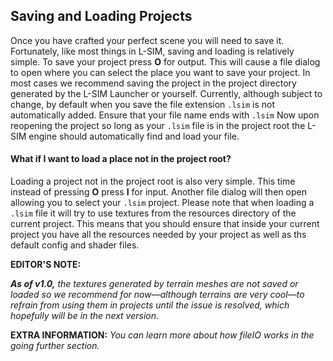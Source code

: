 ## Saving and Loading Projects
Once you have crafted your perfect scene you will need to save it. Fortunately, like most things in L-SIM, saving and loading is relatively simple.
To save your project press **O** for output. This will cause a file dialog to open where you can select the place you want to save your project.
In most cases we recommend saving the project in the project directory generated by the L-SIM Launcher or yourself.
Currently, although subject to change, by default when you save the file extension `.lsim` is not automatically added. Ensure that your file name ends with `.lsim`
Now upon reopening the project so long as your `.lsim` file is in the project root the L-SIM engine should automatically find and load your file.
#### What if I want to load a place not in the project root?
Loading a project not in the project root is also very simple. This time instead of pressing **O** press **I** for input.
Another file dialog will then open allowing you to select your `.lsim` project.
Please note that when loading a `.lsim` file it will try to use textures from the resources directory of the current project.
This means that you should ensure that inside your current project you have all the resources needed by your project as well as ths default config and shader files.

**EDITOR'S NOTE:**

_**As of v1.0,** the textures generated by terrain meshes are not saved or loaded so we recommend for now—although terrains are very cool—to refrain from using them in projects until the issue is resolved, which hopefully will be in the next version._

**EXTRA INFORMATION:**
_You can learn more about how fileIO works in the going further section._